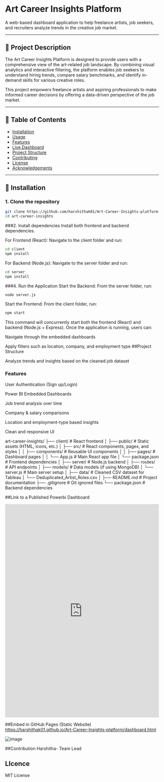 # Art Career Insights Platform

A web-based dashboard application to help freelance artists, job seekers, and recruiters analyze trends in the creative job market.

---

## 📝 Project Description

The Art Career Insights Platform is designed to provide users with a comprehensive view of the art-related job landscape. By combining visual analytics and interactive filtering, the platform enables job seekers to understand hiring trends, compare salary benchmarks, and identify in-demand skills for various creative roles.

This project empowers freelance artists and aspiring professionals to make informed career decisions by offering a data-driven perspective of the job market.

---

## 📁 Table of Contents

- [Installation](#installation)
- [Usage](#usage)
- [Features](#features)
- [Live Dashboard](#live-dashboard)
- [Project Structure](#project-structure)
- [Contributing](#contributing)
- [License](#license)
- [Acknowledgements](#acknowledgements)

---

## 🚀 Installation

### 1. Clone the repository

```bash
git clone https://github.com/harshithak01/Art-Career-Insights-platform.git
cd art-career-insights
```
###2. Install dependencies
Install both frontend and backend dependencies.

For Frontend (React):
Navigate to the client folder and run:

```bash
cd client
npm install
```

For Backend (Node.js):
Navigate to the server folder and run:

```bash
cd server
npm install
```

###4. Run the Application
Start the Backend:
From the server folder, run:

```bash
node server.js
```

Start the Frontend:
From the client folder, run:

```bash
npm start
```

This command will concurrently start both the frontend (React) and backend (Node.js + Express).
Once the application is running, users can:

Navigate through the embedded dashboards

Apply filters such as location, company, and employment type
##Project Structure

Analyze trends and insights based on the cleaned job dataset

### Features

User Authentication (Sign up/Login)

Power BI Embedded Dashboards

Job trend analysis over time

Company & salary comparisons

Location and employment-type based insights

Clean and responsive UI

art-career-insights/ ├── client/ # React frontend │ ├── public/ # Static assets (HTML, icons, etc.) │ ├── src/ # React components, pages, and styles │ │ ├── components/ # Reusable UI components │ │ ├── pages/ # Dashboard pages │ │ └── App.js # Main React app file │ └── package.json # Frontend dependencies │ ├── server/ # Node.js backend │ ├── routes/ # API endpoints │ ├── models/ # Data models (if using MongoDB) │ └── server.js # Main server setup │ ├── data/ # Cleaned CSV dataset for Tableau │ └── Deduplicated_Artist_Roles.csv │ ├── README.md # Project documentation ├── .gitignore # Git ignored files └── package.json # Backend 
dependencies

##Link to a Published Powerbi Dashboard
<iframe title="Art Career Insights Dashboard" width="100%" height="700" src="https://app.powerbi.com/view?r=eyJrIjoiYzI4NWQzOTQtNjE1Yy00N2Q2LWI1MzgtMGNmMjc3N2I5Yjc1IiwidCI6IjgzYzE3ZDkwLTU4MzItNDhiOS04ZWYyLWIyMGY3NjJlYWZiNSIsImMiOjN9&navContentPaneEnabled=false" frameborder="0" allowFullScreen="true"></iframe>



##Embed in GitHub Pages (Static Website)
https://harshithak01.github.io/Art-Career-Insights-platform/dashboard.html

![image](https://github.com/user-attachments/assets/bbfcb288-229a-4ab1-b7bd-c1dd13217ee5)

##Contribution
Harshitha- Team Lead

## LIcence
MIT License

